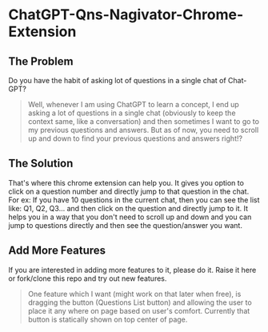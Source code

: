 # ChatGPT-Qns-Nagivator-Chrome-Extension

## The Problem
Do you have the habit of asking lot of questions in a single chat of Chat-GPT?
> Well, whenever I am using ChatGPT to learn a concept, I end up asking a lot of questions in a single chat (obviously to keep the context same, like a conversation) and then sometimes I want to go to my previous questions and answers. But as of now, you need to scroll up and down to find your previous questions and answers right!?

## The Solution
That's where this chrome extension can help you. It gives you option to click on a question number and directly jump to that question in the chat. For ex: If you have 10 questions in the current chat, then you can see the list like: Q1, Q2, Q3... and then click on the question and directly jump to it.
It helps you in a way that you don't need to scroll up and down and you can jump to questions directly and then see the question/answer you want.

## Add More Features
If you are interested in adding more features to it, please do it. Raise it here or fork/clone this repo and try out new features.
> One feature which I want (might work on that later when free), is dragging the button (Questions List button) and allowing the user to place it any where on page based on user's comfort. Currently that button is statically shown on top center of page.